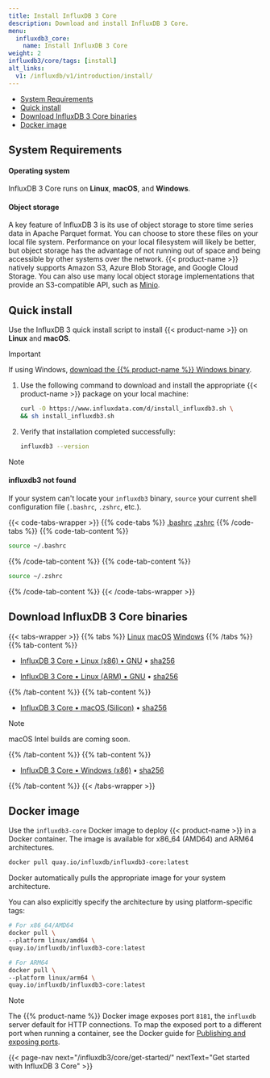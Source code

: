 ```yaml
---
title: Install InfluxDB 3 Core
description: Download and install InfluxDB 3 Core.
menu:
  influxdb3_core:
    name: Install InfluxDB 3 Core
weight: 2
influxdb3/core/tags: [install]
alt_links:
  v1: /influxdb/v1/introduction/install/
---
```


- [System Requirements](#system-requirements)
- [Quick install](#quick-install)
- [Download InfluxDB 3 Core binaries](#download-influxdb-3-core-binaries)
- [Docker image](#docker-image)

## System Requirements

#### Operating system

InfluxDB 3 Core runs on **Linux**, **macOS**, and **Windows**.

#### Object storage

A key feature of InfluxDB 3 is its use of object storage to store time series
data in Apache Parquet format. You can choose to store these files on your local
file system. Performance on your local filesystem will likely be better, but 
object storage has the advantage of not running out of space and being accessible
by other systems over the network. {{< product-name >}} natively supports Amazon S3,
Azure Blob Storage, and Google Cloud Storage.
You can also use many local object storage implementations that provide an
S3-compatible API, such as [Minio](https://min.io/).

## Quick install

Use the InfluxDB 3 quick install script to install {{< product-name >}} on
**Linux** and **macOS**.

> [!Important]
> If using Windows, [download the {{% product-name %}} Windows binary](?t=Windows#download-influxdb-3-core-binaries).

1.  Use the following command to download and install the appropriate
    {{< product-name >}} package on your local machine:

    ```bash
    curl -O https://www.influxdata.com/d/install_influxdb3.sh \
    && sh install_influxdb3.sh
    ```

2.  Verify that installation completed successfully:

    ```bash
    influxdb3 --version
    ```

> [!Note]
> 
> #### influxdb3 not found
> 
> If your system can't locate your `influxdb3` binary, `source` your
> current shell configuration file (`.bashrc`, `.zshrc`, etc.). 
>
> {{< code-tabs-wrapper >}}
{{% code-tabs %}}
[.bashrc](#)
[.zshrc](#)
{{% /code-tabs %}}
{{% code-tab-content %}}
```bash
source ~/.bashrc
```
{{% /code-tab-content %}}
{{% code-tab-content %}}
```bash
source ~/.zshrc
```
{{% /code-tab-content %}}
{{< /code-tabs-wrapper >}}

## Download InfluxDB 3 Core binaries

{{< tabs-wrapper >}}
{{% tabs %}}
[Linux](#)
[macOS](#)
[Windows](#)
{{% /tabs %}}
{{% tab-content %}}

<!-------------------------------- BEGIN LINUX -------------------------------->

- [InfluxDB 3 Core • Linux (x86) • GNU](https://download.influxdata.com/influxdb/snapshots/influxdb3-core_x86_64-unknown-linux-gnu.tar.gz)
  •
  [sha256](https://dl.influxdata.com/influxdb/snapshots/influxdb3-core_x86_64-unknown-linux-gnu.tar.gz.sha256)

- [InfluxDB 3 Core • Linux (ARM) • GNU](https://download.influxdata.com/influxdb/snapshots/influxdb3-core_aarch64-unknown-linux-gnu.tar.gz)
  •
  [sha256](https://dl.influxdata.com/influxdb/snapshots/influxdb3-core_aarch64-unknown-linux-gnu.tar.gz.sha256)

<!--------------------------------- END LINUX --------------------------------->

{{% /tab-content %}}
{{% tab-content %}}

<!-------------------------------- BEGIN MACOS -------------------------------->

- [InfluxDB 3 Core • macOS (Silicon)](https://download.influxdata.com/influxdb/snapshots/influxdb3-core_aarch64-apple-darwin.tar.gz)
  •
  [sha256](https://dl.influxdata.com/influxdb/snapshots/influxdb3-core_aarch64-apple-darwin.tar.gz.sha256)

> [!Note]
> macOS Intel builds are coming soon.

<!--------------------------------- END MACOS --------------------------------->

{{% /tab-content %}}
{{% tab-content %}}

<!------------------------------- BEGIN WINDOWS ------------------------------->

- [InfluxDB 3 Core • Windows (x86)](https://dl.influxdata.com/influxdb/snapshots/influxdb3-core_x86_64-pc-windows-gnu.tar.gz)
  •
  [sha256](https://dl.influxdata.com/influxdb/snapshots/influxdb3-core_x86_64-pc-windows-gnu.tar.gz.sha256)

<!-------------------------------- END WINDOWS -------------------------------->

{{% /tab-content %}}
{{< /tabs-wrapper >}}

## Docker image

Use the `influxdb3-core` Docker image to deploy {{< product-name >}} in a
Docker container.
The image is available for x86_64 (AMD64) and ARM64 architectures.

```bash
docker pull quay.io/influxdb/influxdb3-core:latest
```

Docker automatically pulls the appropriate image for your system architecture.

You can also explicitly specify the architecture by using platform-specific tags:

```bash
# For x86_64/AMD64
docker pull \
--platform linux/amd64 \
quay.io/influxdb/influxdb3-core:latest
```

```bash
# For ARM64
docker pull \
--platform linux/arm64 \
quay.io/influxdb/influxdb3-core:latest
```
> [!Note]
> The {{% product-name %}} Docker image exposes port `8181`, the `influxdb` server default for HTTP connections.
> To map the exposed port to a different port when running a container, see the Docker guide for [Publishing and exposing ports](https://docs.docker.com/get-started/docker-concepts/running-containers/publishing-ports/).

{{< page-nav next="/influxdb3/core/get-started/" nextText="Get started with InfluxDB 3 Core" >}}
